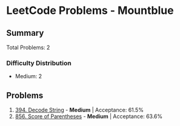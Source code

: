 # LeetCode Problems - Mountblue

## Summary
Total Problems: 2

### Difficulty Distribution

- Medium: 2

## Problems

1. [394. Decode String](https://leetcode.com/problems/decode-string/) - **Medium** | Acceptance: 61.5%
2. [856. Score of Parentheses](https://leetcode.com/problems/score-of-parentheses/) - **Medium** | Acceptance: 63.6%